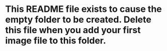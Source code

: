 # This README file exists to cause the empty folder to be created. Delete this file when you add your first image file to this folder. 
